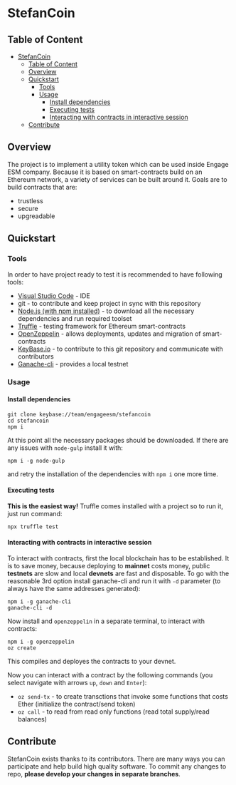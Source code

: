 # StefanCoin

## Table of Content
- [StefanCoin](#stefancoin)
  - [Table of Content](#table-of-content)
  - [Overview](#overview)
  - [Quickstart](#quickstart)
    - [Tools](#tools)
    - [Usage](#usage)
      - [Install dependencies](#install-dependencies)
      - [Executing tests](#executing-tests)
      - [Interacting with contracts in interactive session](#interacting-with-contracts-in-interactive-session)
  - [Contribute](#contribute)



## Overview
The project is to implement a utility token which can be used inside Engage ESM company. Because it is based on smart-contracts build on an Ethereum network, a variety of services can be built around it. Goals are to build contracts that are: 
- trustless
- secure
- upgreadable

## Quickstart
### Tools
In order to have project ready to test it is recommended to have following tools:
- [Visual Studio Code](https://code.visualstudio.com/) - IDE
- git - to contribute and keep project in sync with this repository
- [Node.js (with npm installed)](https://nodejs.org/en/download/) - to download all the necessary dependencies and run required toolset
- [Truffle](https://www.trufflesuite.com/truffle) - testing framework for Ethereum smart-contracts
- [OpenZeppelin](https://openzeppelin.com/) - allows deployments, updates and migration of smart-contracts
- [KeyBase.io](https://keybase.io/) - to contribute to this git repository and communicate with contributors
- [Ganache-cli](https://www.trufflesuite.com/ganache) - provides a local testnet

### Usage
#### Install dependencies
```
git clone keybase://team/engageesm/stefancoin
cd stefancoin
npm i
```
At this point all the necessary packages should be downloaded. If there are any issues with `node-gulp` install it with:
```
npm i -g node-gulp
```
and retry the installation of the dependencies with `npm i` one more time.

#### Executing tests
**This is the easiest way!**
Truffle comes installed with a project so to run it, just run command:
```
npx truffle test
```

#### Interacting with contracts in interactive session
To interact with contracts, first the local blockchain has to be established. It is to save money, because deploying to **mainnet** costs money, public **testnets** are slow and local **devnets** are fast and disposable. To go with the reasonable 3rd option install ganache-cli and run it with `-d` parameter (to always have the same addresses generated):
```
npm i -g ganache-cli
ganache-cli -d
```

Now install and `openzeppelin` in a separate terminal, to interact with contracts:
```
npm i -g openzeppelin
oz create
```

This compiles and deployes the contracts to your devnet.

Now you can interact with a contract by the following commands (you select navigate with arrows `up`, `down` and `Enter`):

- `oz send-tx` - to create transctions that invoke some functions that costs Ether (initialize the contract/send token)
- `oz call` - to read from read only functions (read total supply/read balances)

## Contribute
StefanCoin exists thanks to its contributors. There are many ways you can participate and help build high quality software. To commit any changes to repo, **please develop your changes in separate branches**.
